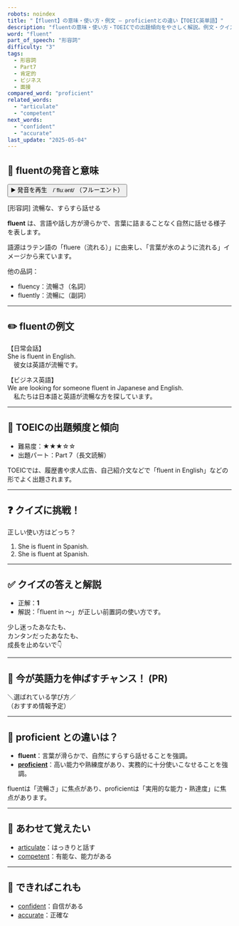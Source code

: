 ```yaml
---
robots: noindex
title: "【fluent】の意味・使い方・例文 ― proficientとの違い【TOEIC英単語】"
description: "fluentの意味・使い方・TOEICでの出題傾向をやさしく解説。例文・クイズ付きでproficientとの違いもわかりやすく学べます。"
word: "fluent"
part_of_speech: "形容詞"
difficulty: "3"
tags:
  - 形容詞
  - Part7
  - 肯定的
  - ビジネス
  - 面接
compared_word: "proficient"
related_words:
  - "articulate"
  - "competent"
next_words:
  - "confident"
  - "accurate"
last_update: "2025-05-04"
---
```


## 🔰 fluentの発音と意味

<button class="play-audio" onclick="playTTS('fluent')">
  <span class="play-audio-main">
    ▶️ 発音を再生　/ˈfluːənt/
  </span>
  <span class="play-audio-sub">
    （フルーエント）
  </span>
</button>

[形容詞] 流暢な、すらすら話せる

**fluent** は、言語や話し方が滑らかで、言葉に詰まることなく自然に話せる様子を表します。

語源はラテン語の「fluere（流れる）」に由来し、「言葉が水のように流れる」イメージから来ています。

他の品詞：  
- fluency：流暢さ（名詞）
- fluently：流暢に（副詞）

---

## ✏️ fluentの例文

【日常会話】  
She is fluent in English.  
　彼女は英語が流暢です。

【ビジネス英語】  
We are looking for someone fluent in Japanese and English.  
　私たちは日本語と英語が流暢な方を探しています。

---

## 🎯 TOEICの出題頻度と傾向

- 難易度：★★★☆☆
- 出題パート：Part 7（長文読解）

TOEICでは、履歴書や求人広告、自己紹介文などで「fluent in English」などの形でよく出題されます。

---

## ❓ クイズに挑戦！

正しい使い方はどっち？

1. She is fluent in Spanish.  
2. She is fluent at Spanish.

---

## ✅ クイズの答えと解説

- 正解：**1**
- 解説：「fluent in ～」が正しい前置詞の使い方です。

少し迷ったあなたも、  
カンタンだったあなたも、  
成長を止めないで👇️

---

## 🚀 今が英語力を伸ばすチャンス！ (PR)

<div class="info-center">
＼選ばれている学び方／<br>  
（おすすめ情報予定）
</div>

---

## 🤔  proficient との違いは？

- **fluent**：言葉が滑らかで、自然にすらすら話せることを強調。
- **[proficient](/proficient)**：高い能力や熟練度があり、実務的に十分使いこなせることを強調。

fluentは「流暢さ」に焦点があり、proficientは「実用的な能力・熟達度」に焦点があります。

---

## 🧩 あわせて覚えたい

- [articulate](/articulate)：はっきりと話す
- [competent](/competent)：有能な、能力がある

---

## 📖 できればこれも

- [confident](/confident)：自信がある
- [accurate](/accurate)：正確な

<!-- cvid: aid22_bid31 -->
